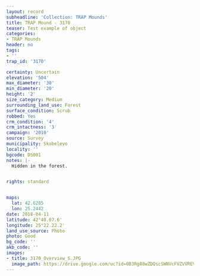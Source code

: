 ```yaml
---
layout: record
subheadline: 'Collection: TRAP Mounds'
title: TRAP Mound - 3170
teaser: Test example of object
categories:
- TRAP Mounds
header: no
tags:
- ''
trap_id: '3170'

certainty: Uncertain
elevation: '504'
max_diameter: '30'
min_diameter: '20'
height: '2'
size_category: Medium
surrounding_land_use: Forest
surface_condition: Scrub
robbed: Yes
crm_condition: '4'
crm_intactness: '3'
campaign: '2010'
source: Survey
municipality: Skobelevo
locality: ''
bgcode: DS001
notes: |-
  Hidden in the forest.


rights: standard


maps:
  lat: 42.6285
  lon: 25.2442
date: 2018-04-11
latitude: 42°40.07.6'
longitude: 25°22.22.2'
land_use_source: Photo
photo: Good
bg_code: ''
akb_code: ''
images:
- title: 3170_Overview_S.JPG
  image_path: https://drive.google.com/uc?id=0B3Rg88wZDQscSWNVcFVZVVREVGM
---
```

